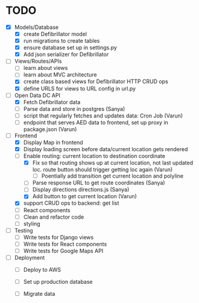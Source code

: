 # TODO

- [x] Models/Database
  - [x] create Defibrillator model
  - [x] run migrations to create tables
  - [x] ensure database set up in settings.py
  - [x] Add json serializer for Defibrillator
- [ ] Views/Routes/APIs
  - [ ] learn about views
  - [ ] learn about MVC architecture
  - [x] create class based views for Defibrillator HTTP CRUD ops
  - [x] define URLS for views to URL config in url.py
- [ ] Open Data DC API
    - [x] Fetch Defibrillator data
    - [ ] Parse data and store in postgres (Sanya)
    - [ ] script that regularly fetches and updates data: Cron Job (Varun)
    - [ ] endpoint that serves AED data to frontend, set up proxy in package.json (Varun)
- [ ] Frontend
    - [x] Display Map in frontend
    - [x] Display loading screen before data/current location gets rendered
    - [ ] Enable routing: current location to destination coordinate
      - [x] Fix so that routing shows up at current location, not last updated loc. route button should trigger getting loc again (Varun)
        - [ ] Poentially add transition get current location and polyline
      - [ ] Parse response URL to get route coordinates (Sanya)
      - [ ] Display directions directions.js (Sanya)
      - [x] Add button to get current location (Varun)
    - [x] support CRUD ops to backend: get list
    - [ ] React components
    - [ ] Clean and refactor code
    - [ ] styling
- [ ] Testing
    - [ ] Write tests for Django views
    - [ ] Write tests for React components 
    - [ ] Write tests for Google Maps API
- [ ] Deployment
    - [ ] Deploy to AWS
    - [ ] Set up production database
    - [ ] Migrate data



<!-- 



BACKEND
PROBLEM: must periodically run update script to fetch new data from Open Data DC API and update database:(backend) bash-3.2$ python manage.py update_defibrillators

Cron Jobs (Linux servers):
If you deploy your backend on a Linux server, you can use cron to schedule the command to run at regular intervals. First, open the cron table for editing:

Copy code
crontab -e
Then, add a line specifying when you want the command to run. For example, to run it daily at midnight:

bash
Copy code
0 0 * * * /path/to/your/python /path/to/your/manage.py update_defibrillators
Heroku:
If you're deploying on Heroku, you can use the Heroku Scheduler add-on. After adding it to your app, you can set up the command to run at specified intervals.

AWS Elastic Beanstalk:
If you're using AWS Elastic Beanstalk, you can use cron.yaml to specify recurring tasks.

Django Packages:
You can also use Django packages like django-crontab or celery to manage scheduled tasks directly within your Django app.

No matter what method you choose, ensure your environment variables (like API_URL) are correctly set in the production environment, especially if you're relying on .env files during local development.




Static Route Line: Display the route line on the map from the start to the destination. This gives users a visual representation of the path to follow.



Current Location Marker: Display the user's current location on the map with an updating marker. Combined with the static route line, this helps the user see where they are in relation to the planned route.

Basic Off-Route Detection: If the user goes off the route, display a simple notification suggesting they return to the route. This won't offer re-routing but serves as a basic indicator when they've gone astray.

Distance & ETA: Provide an estimated time of arrival and the remaining distance to the destination. This can be calculated based on the remaining steps and average speeds for the type of roads.

List of Directions: Instead of dynamic voice prompts or constant updates, provide a static list of turn-by-turn directions (e.g., "Turn right on Main St.", "Continue for 2 miles", "Turn left on Elm St."). The user can refer to this list as they navigate.

Manual "Next Step" Button: Instead of automated prompts, provide a button for users to manually move to the next navigation step when they've completed the current one.
Routing Functionality:

This is important because your users will need to know how to get from their current location to the marker's location.
For this, you could use third-party services like Mapbox, Google Maps Directions API, or any other free service you may find.
Once you receive the route information from these services, you can draw the route on the MapView using the Polyline component.
Fetching Real Marker Data:

While you have hardcoded marker data right now, eventually you will need to integrate with your backend to fetch real markers.
This will involve setting up API calls, handling responses, and error scenarios.
Enhancing the InfoCard:

Make sure the InfoCard has all the necessary details your users might need.
Incorporate the button to initiate routing from the user's location to the marker. When this button is clicked, trigger the routing functionality to get and display the route.
Enhanced User Experience:

Consider adding loading indicators while fetching data or calculating routes.
Handle possible error scenarios gracefully, like if there's no internet connection, the routing service is unavailable, etc.
Maybe add features like zooming into a route, showing estimated time and distance, etc.
Optimizations and Testing:

Once all functionalities are in place, test them on various devices and screen sizes to ensure they work smoothly.
Optimize performance, especially if you notice lag when loading routes or fetching marker data.
Additional Features (if desired):

Turn-by-turn navigation.
User reviews or ratings for locations.
Search functionality to find places.




Create an endpoint to serve AED data: Once your database is populated with AED data, you'll need to create endpoints in your Django app to serve this data to the frontend.

Set up Google Maps API in your frontend: You'll need to include the Google Maps JavaScript API in your frontend to display maps and routes.

Display AEDs on a map: Using data from your backend and the Google Maps API, display the locations of the AEDs on a map.

Create route to nearest AED: Implement functionality to find the nearest AED to a user's location and display a route on the map.



Test your application: Write tests for your Django views and your React components to make sure everything is working as expected.

Deploy your application: Once everything is working locally, you can deploy your application. You might choose to use AWS, Heroku, or another hosting platform. Remember to set up your production database and migrate your data.

Future Functions:

Allow users to add new AEDs: Create a form in your frontend to add new AEDs, and an endpoint in your backend to receive and store this data.

User authentication and authorization (Optional): If you want to restrict access or editing rights to certain users, you could implement a system for user registration and login. Django has built-in tools to help with this.

Create project plan: breakdown structure, timeline, buffers, etc. 







-->
